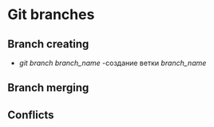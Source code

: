 # Git branches

## Branch creating

* *git branch branch_name* -создание ветки *branch_name*

## Branch merging

## Conflicts